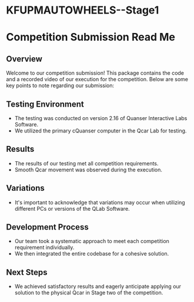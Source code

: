 # KFUPMAUTOWHEELS--Stage1
# Competition Submission Read Me

## Overview
Welcome to our competition submission! This package contains the code and a recorded video of our execution for the competition. Below are some key points to note regarding our submission:

## Testing Environment
- The testing was conducted on version 2.16 of Quanser Interactive Labs Software.
- We utilized the primary cQuanser computer in the Qcar Lab for testing.

## Results
- The results of our testing met all competition requirements.
- Smooth Qcar movement was observed during the execution.

## Variations
- It's important to acknowledge that variations may occur when utilizing different PCs or versions of the QLab Software.

## Development Process
- Our team took a systematic approach to meet each competition requirement individually.
- We then integrated the entire codebase for a cohesive solution.

## Next Steps
- We achieved satisfactory results and eagerly anticipate applying our solution to the physical Qcar in Stage two of the competition.
